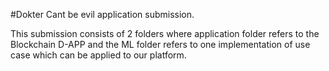 #Dokter
Cant be evil application submission.

This submission consists of 2 folders where application folder refers to the Blockchain D-APP and the ML folder refers to one implementation of use case which can be applied to our platform. 
